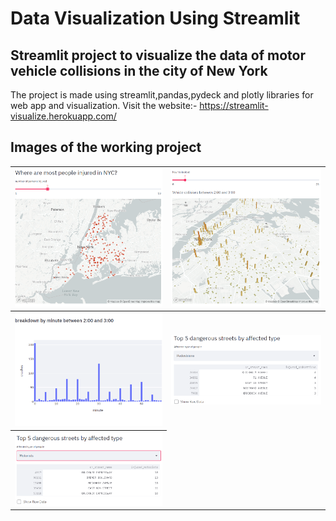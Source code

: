 # Data Visualization Using Streamlit
## Streamlit project to visualize the data of motor vehicle collisions in the city of New York
The project is made using streamlit,pandas,pydeck and plotly libraries for web app and visualization.
Visit the website:- https://streamlit-visualize.herokuapp.com/

## Images of the working project

<table style="width:100%">
  <tr>
    <th><img src="Images/Screenshot1.png"/></th>
    <th><img src="Images/Screenshot2.png"/></th>
  </tr>
  <tr>
    <th><img src="Images/Screenshot3.png"/></th>
    <th><img src="Images/Screenshot4.png"/></th>
  </tr>
  <tr>
    <th><img src="Images/Screenshot5.png"/></th>
  </tr>
 </table>
